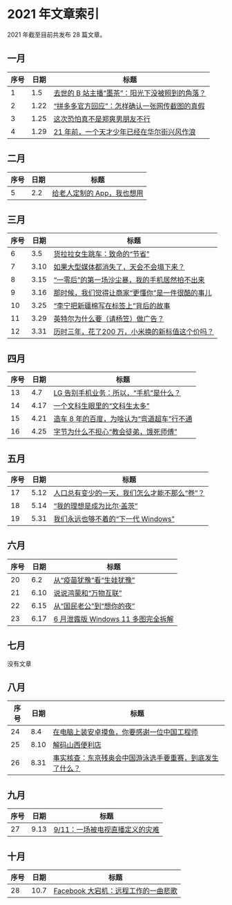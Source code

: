 # 2021 年文章索引

2021 年截至目前共发布 28 篇文章。

## 一月

| 序号 | 日期 | 标题                                                        |
| ---- | ---- | ----------------------------------------------------------- |
| 1    | 1.5  | [去世的 B 站主播“墨茶”：阳光下没被照到的角落？](/2021/0122) |
| 2    | 1.22 | [“拼多多官方回应”：怎样确认一张网传截图的真假](/2021/0105)  |
| 3    | 1.25 | [这次恐怕真不是郑爽男朋友不行](/2021/0125)                  |
| 4    | 1.29 | [21 年前，一个天才少年已经在华尔街兴风作浪](/2021/0129)     |

## 二月

| 序号 | 日期 | 标题                                     |
| ---- | ---- | ---------------------------------------- |
| 5    | 2.2  | [给老人定制的 App，我也想用](/2021/0202) |

## 三月

| 序号 | 日期 | 标题                                                         |
| ---- | ---- | ------------------------------------------------------------ |
| 6    | 3.5  | [货拉拉女生跳车：致命的“节省”](/2021/0305)                   |
| 7    | 3.10 | [如果大型媒体都消失了，天会不会塌下来？](/2021/0310)         |
| 8    | 3.15 | [“一零后”的第一场沙尘暴，我的手机居然拍不出来](/2021/0315)   |
| 9    | 3.16 | [那时候，我们觉得让商家“更懂你”是一件很酷的事儿](/2021/0316) |
| 10   | 3.25 | [“李宁把新疆棉写在标签上”背后的故事](/2021/0325)             |
| 11   | 3.29 | [英特尔为什么要（请杨笠）做广告？](/2021/0329)               |
| 12   | 3.31 | [历时三年，花了200 万，小米换的新标值这个价吗？](/2021/0331) |

## 四月

| 序号 | 日期 | 标题                                                    |
| ---- | ---- | ------------------------------------------------------- |
| 13   | 4.7  | [LG 告别手机业务：所以，“手机”是什么？](/2021/0407)     |
| 14   | 4.17 | [一个文科生眼里的“文科生太多”](/2021/0417)              |
| 15   | 4.21 | [造车 8 年的百度，为啥认为“弯道超车”行不通](/2021/0421) |
| 16   | 4.25 | [字节为什么不担心“教会徒弟，饿死师傅”](/2021/0425)      |

## 五月

| 序号 | 日期 | 标题                                                       |
| ---- | ---- | ---------------------------------------------------------- |
| 17   | 5.12 | [人口总有变少的一天，我们怎么才能不那么“卷”？](/2021/0512) |
| 18   | 5.14 | [“我的理想是成为比尔·盖茨”](/2021/0514)                    |
| 19   | 5.31 | [我们永远也够不着的“下一代 Windows”](/2021/0531)           |

## 六月

| 序号 | 日期 | 标题                                             |
| ---- | ---- | ------------------------------------------------ |
| 20   | 6.2  | [从“疫苗犹豫”看“生娃犹豫”](/2021/0602)           |
| 21   | 6.10 | [说说鸿蒙和“万物互联”](/2021/0610)               |
| 22   | 6.15 | [从“国民老公”到“想你的夜”](/2021/0615)           |
| 23   | 6.17 | [6 月泄露版 Windows 11 多图完全拆解](/2021/0617) |

## 七月

没有文章

## 八月

| 序号 | 日期 | 标题                                                         |
| ---- | ---- | ------------------------------------------------------------ |
| 24   | 8.4  | [在电脑上装安卓摸鱼，你要感谢一位中国工程师](/2021/0804)     |
| 25   | 8.10 | [解码山西便利店](/2021/0810)                                 |
| 26   | 8.31 | [事实核查：东京残奥会中国游泳选手要重赛，到底发生了什么？](/2021/0831) |

## 九月

| 序号 | 日期 | 标题                                         |
| ---- | ---- | -------------------------------------------- |
| 27   | 9.13 | [9/11：一场被电视直播定义的灾难](/2021/0913) |

## 十月

| 序号 | 日期 | 标题                                              |
| ---- | ---- | ------------------------------------------------- |
| 28   | 10.7 | [Facebook 大宕机：远程工作的一曲悲歌](/2021/1007) |

